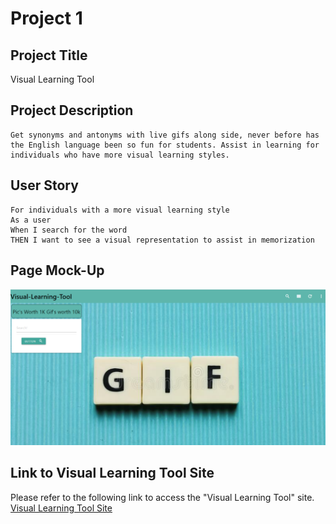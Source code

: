 # Project 1 

## Project Title
Visual Learning Tool

## Project Description

````````
Get synonyms and antonyms with live gifs along side, never before has the English language been so fun for students. Assist in learning for individuals who have more visual learning styles.
````````

 ## User Story

````````
For individuals with a more visual learning style
As a user 
When I search for the word
THEN I want to see a visual representation to assist in memorization
````````

## Page Mock-Up

![Alt text](assets/images/landing-page-mock-up-01.png?raw=true "Visual Learning Tool Site")


## Link to Visual Learning Tool Site

Please refer to the following link to access the "Visual Learning Tool" site.  [Visual Learning Tool Site](https://uobie80.github.io/visual-learning-tool/) 